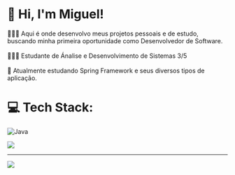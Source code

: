
# 👋 Hi, I'm Miguel!<br>
👨🏻‍💻 Aqui é onde desenvolvo meus projetos pessoais e de estudo, buscando minha primeira oportunidade como Desenvolvedor de Software.<br/><br>👩🏻‍🎓 Estudante de Ánalise e Desenvolvimento de Sistemas 3/5 <br/><br>💭 Atualmente estudando Spring Framework e seus diversos tipos de aplicação. <br/>
# 💻 Tech Stack:
![Java](https://skillicons.dev/icons?i=java,python,c,spring,mysql,postgresql,maven,hibernate)
<!--GithubStats -->
![](https://github-readme-stats.vercel.app/api?username=migueldelgg&theme=onedark&hide_border=false&include_all_commits=true&count_private=true)<br/>


---

<!-- Proudly created with GPRM ( https://gprm.itsvg.in ) -->
[![](https://visitcount.itsvg.in/api?id=migueldelgg&label=Profile%20Views&color=7&icon=3&pretty=false)](https://visitcount.itsvg.in)
